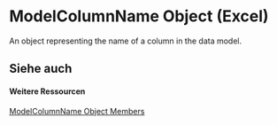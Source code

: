 
# ModelColumnName Object (Excel)

An object representing the name of a column in the data model. 


## Siehe auch


#### Weitere Ressourcen


[ModelColumnName Object Members](http://msdn.microsoft.com/library/b27889a8-4ed3-d060-7e29-83cbd58a6124%28Office.15%29.aspx)
